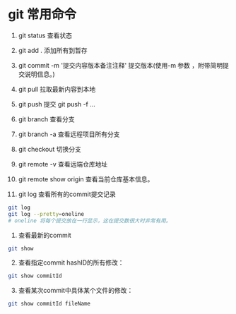 # git 常用命令

1. git status 查看状态
2. git add . 添加所有到暂存
3. git commit -m '提交内容版本备注注释' 提交版本(使用-m 参数 ，附带简明提交说明信息。)
4. git pull 拉取最新内容到本地
5. git push 提交
   git push -f ...
6. git branch 查看分支
7. git branch -a 查看远程项目所有分支
8. git checkout <branchName>切换分支
9. git remote -v 查看远端仓库地址
10. git remote show origin 查看当前仓库基本信息。

11. git log 查看所有的commit提交记录

```bash
git log
git log --pretty=oneline
# oneline 将每个提交放在一行显示，这在提交数很大时非常有用。
```

1. 查看最新的commit

```bash
git show
```

2. 查看指定commit hashID的所有修改：

```bash
git show commitId
```

3. 查看某次commit中具体某个文件的修改：

```bash
git show commitId fileName
```
